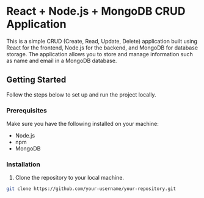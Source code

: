 # React + Node.js + MongoDB CRUD Application

This is a simple CRUD (Create, Read, Update, Delete) application built using React for the frontend, Node.js for the backend, and MongoDB for database storage. The application allows you to store and manage information such as name and email in a MongoDB database.

## Getting Started

Follow the steps below to set up and run the project locally.

### Prerequisites

Make sure you have the following installed on your machine:

- Node.js
- npm
- MongoDB

### Installation

1. Clone the repository to your local machine.

```bash
git clone https://github.com/your-username/your-repository.git
```
